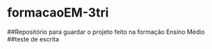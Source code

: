 # formacaoEM-3tri
##Repositório para guardar o projeto feito na formação Ensino Médio
##teste de escrita
